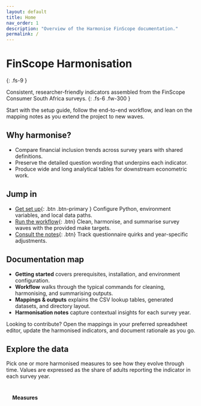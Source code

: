 ```yaml
---
layout: default
title: Home
nav_order: 1
description: "Overview of the Harmonise FinScope documentation."
permalink: /
---
```


# FinScope Harmonisation
{: .fs-9 }

Consistent, researcher-friendly indicators assembled from the FinScope Consumer South Africa surveys.
{: .fs-6 .fw-300 }

Start with the setup guide, follow the end-to-end workflow, and lean on the mapping notes as you extend the project to new waves.

## Why harmonise?
- Compare financial inclusion trends across survey years with shared definitions.
- Preserve the detailed question wording that underpins each indicator.
- Produce wide and long analytical tables for downstream econometric work.

## Jump in
- [Get set up](getting-started){: .btn .btn-primary } Configure Python, environment variables, and local data paths.
- [Run the workflow](workflow){: .btn} Clean, harmonise, and summarise survey waves with the provided make targets.
- [Consult the notes](harmonisation_notes){: .btn} Track questionnaire quirks and year-specific adjustments.

## Documentation map
- **Getting started** covers prerequisites, installation, and environment configuration.
- **Workflow** walks through the typical commands for cleaning, harmonising, and summarising outputs.
- **Mappings & outputs** explains the CSV lookup tables, generated datasets, and directory layout.
- **Harmonisation notes** capture contextual insights for each survey year.

Looking to contribute? Open the mappings in your preferred spreadsheet editor, update the harmonised indicators, and document rationale as you go.

## Explore the data

Pick one or more harmonised measures to see how they evolve through time. Values are expressed as the share of adults reporting the indicator in each survey year.

<div class="chart-panel">
  <div class="chart-controls">
    <strong class="chart-controls__title">Measures</strong>
    <div id="measure-selector" class="chart-controls__options"></div>
  </div>
  <div class="chart-visual">
    <p id="chart-status" class="chart-status" role="status"></p>
    <canvas id="harmonised-chart" data-source="{{ '/assets/data/harmonised-summary.json' | relative_url }}"></canvas>
  </div>
</div>

<style>
.chart-panel {
  display: flex;
  flex-direction: column;
  gap: 1rem;
  margin-top: 1.5rem;
}
.chart-controls {
  border: 1px solid var(--nav-border-color);
  border-radius: 0.375rem;
  padding: 1rem;
  width: 100%;
}
.chart-controls__title {
  display: block;
  margin-bottom: 0.75rem;
}
.chart-controls__options {
  display: grid;
  gap: 0.5rem;
  grid-template-columns: repeat(auto-fit, minmax(12rem, 1fr));
}
.measure-option {
  display: flex;
  align-items: flex-start;
  gap: 0.5rem;
  font-size: 0.9rem;
}
.measure-option input[type="checkbox"] {
  margin-top: 0.15rem;
}
.chart-visual {
  position: relative;
  border: 1px solid var(--nav-border-color);
  border-radius: 0.375rem;
  padding: 1rem;
  min-height: 20rem;
  height: clamp(20rem, 50vw, 28rem);
}
.chart-status {
  position: absolute;
  top: 1rem;
  left: 1rem;
  margin: 0;
  font-size: 0.9rem;
  color: var(--color-text-muted);
  background-color: var(--body-background-color, #fff);
  padding: 0.25rem 0.5rem;
  border-radius: 0.25rem;
  opacity: 0;
  transition: opacity 0.2s ease-in-out;
  pointer-events: none;
}
.chart-status.is-active {
  opacity: 1;
}
#harmonised-chart {
  width: 100% !important;
  height: 100% !important;
}
</style>

<script src="https://cdn.jsdelivr.net/npm/chart.js@4.4.4/dist/chart.umd.min.js"></script>
<script src="{{ '/assets/js/harmonised-chart.js' | relative_url }}"></script>
